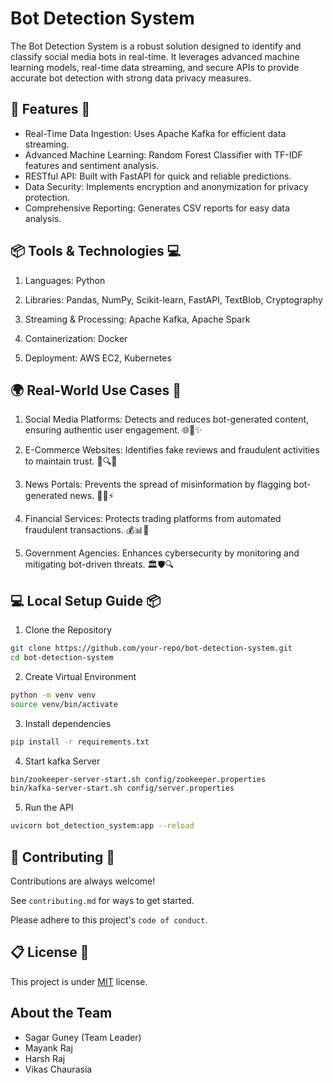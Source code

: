 
# Bot Detection System

The Bot Detection System is a robust solution designed to identify and classify social media bots in real-time. It leverages advanced machine learning models, real-time data streaming, and secure APIs to provide accurate bot detection with strong data privacy measures.


## 🚀 Features 🌟


- Real-Time Data Ingestion: Uses Apache Kafka for efficient data streaming.
- Advanced Machine Learning: Random Forest Classifier with TF-IDF features and sentiment analysis.
- RESTful API: Built with FastAPI for quick and reliable predictions.
- Data Security: Implements encryption and anonymization for privacy protection.
- Comprehensive Reporting: Generates CSV reports for easy data analysis.

## 📦 Tools & Technologies 💻

1. Languages: Python

2. Libraries: Pandas, NumPy, Scikit-learn, FastAPI, TextBlob, Cryptography

3. Streaming & Processing: Apache Kafka, Apache Spark

4. Containerization: Docker

5. Deployment: AWS EC2, Kubernetes
## 🌍 Real-World Use Cases 🌟

1. Social Media Platforms: Detects and reduces bot-generated content, ensuring authentic user engagement. 🌐🤖✨

2. E-Commerce Websites: Identifies fake reviews and fraudulent activities to maintain trust. 🛒🔍💼

3. News Portals: Prevents the spread of misinformation by flagging bot-generated news. 📰🚫⚡

4. Financial Services: Protects trading platforms from automated fraudulent transactions. 💰📊🔐

5. Government Agencies: Enhances cybersecurity by monitoring and mitigating bot-driven threats. 🏛️🛡️🔍
## 💻 Local Setup Guide 📦
1. Clone the Repository

```bash
git clone https://github.com/your-repo/bot-detection-system.git
cd bot-detection-system
```
2. Create Virtual Environment
```bash
python -m venv venv
source venv/bin/activate
```

3. Install dependencies
```bash
pip install -r requirements.txt
```

4. Start kafka Server
```bash
bin/zookeeper-server-start.sh config/zookeeper.properties
bin/kafka-server-start.sh config/server.properties
```

5. Run the API
```bash
uvicorn bot_detection_system:app --reload
```

## 🙌 Contributing 🚀

Contributions are always welcome!

See `contributing.md` for ways to get started.

Please adhere to this project's `code of conduct`.


## 📋 License 📄

This project is under [MIT](https://choosealicense.com/licenses/mit/) license.


## About the Team

- Sagar Guney (Team Leader)
- Mayank Raj
- Harsh Raj
- Vikas Chaurasia

